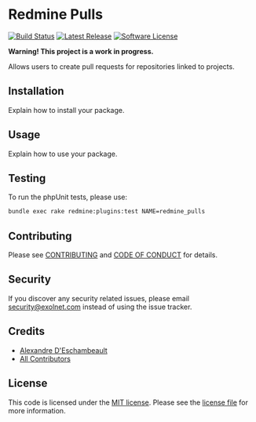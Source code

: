 # Redmine Pulls

[![Build Status](https://img.shields.io/travis/eXolnet/redmine-pulls/master.svg?style=flat-square)](https://travis-ci.org/eXolnet/redmine-pulls)
[![Latest Release](https://img.shields.io/github/release/eXolnet/redmine-pulls.svg?style=flat-square)](https://packagist.org/packages/eXolnet/redmine-pulls/releases)
[![Software License](https://img.shields.io/badge/license-MIT-8469ad.svg?style=flat-square)](LICENSE)

**Warning! This project is a work in progress.**

Allows users to create pull requests for repositories linked to projects.

## Installation

Explain how to install your package.

## Usage

Explain how to use your package.

## Testing

To run the phpUnit tests, please use:

```bash
bundle exec rake redmine:plugins:test NAME=redmine_pulls
```

## Contributing

Please see [CONTRIBUTING](CONTRIBUTING.md) and [CODE OF CONDUCT](CODE_OF_CONDUCT.md) for details.

## Security

If you discover any security related issues, please email security@exolnet.com instead of using the issue tracker.

## Credits

- [Alexandre D'Eschambeault](https://github.com/xel1045)
- [All Contributors](../../contributors)

## License

This code is licensed under the [MIT license](http://choosealicense.com/licenses/mit/).
Please see the [license file](LICENSE) for more information.
